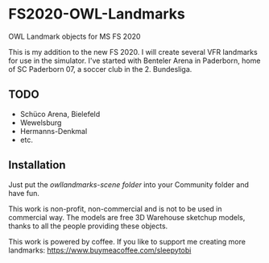 # FS2020-OWL-Landmarks
OWL Landmark objects for MS FS 2020

This is my addition to the new FS 2020. I will create several VFR landmarks for use in the simulator. I've started with Benteler Arena in Paderborn, home of SC Paderborn 07, a soccer club in the 2. Bundesliga.

## TODO
* Schüco Arena, Bielefeld
* Wewelsburg
* Hermanns-Denkmal
* etc.


## Installation
Just put the *owllandmarks-scene folder* into your Community folder and have fun.

This work is non-profit, non-commercial and is not to be used in commercial way. The models are free 3D Warehouse sketchup models, thanks to all the people providing these objects.

This work is powered by coffee. If you like to support me creating more landmarks: https://www.buymeacoffee.com/sleepytobi
